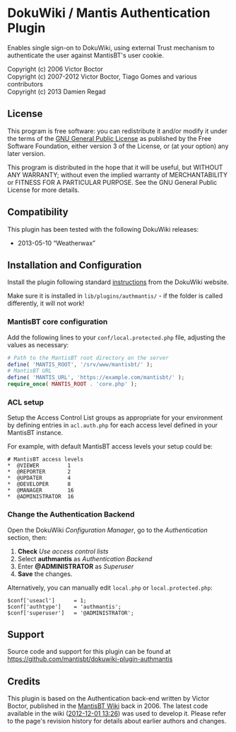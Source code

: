 # DokuWiki / Mantis Authentication Plugin

Enables single sign-on to DokuWiki, using external Trust mechanism to
authenticate the user against MantisBT's user cookie.

Copyright (c) 2006 Victor Boctor  
Copyright (c) 2007-2012 Victor Boctor, Tiago Gomes and various contributors  
Copyright (c) 2013 Damien Regad


## License

This program is free software: you can redistribute it and/or modify
it under the terms of the 
[GNU General Public License](https://www.gnu.org/licenses/gpl-3.0.html) 
as published by the Free Software Foundation, either version 3 of the
License, or (at your option) any later version.

This program is distributed in the hope that it will be useful,
but WITHOUT ANY WARRANTY; without even the implied warranty of
MERCHANTABILITY or FITNESS FOR A PARTICULAR PURPOSE.  See the
GNU General Public License for more details.


## Compatibility

This plugin has been tested with the following DokuWiki releases:

- 2013-05-10 “Weatherwax”


## Installation and Configuration

Install the plugin following standard
[instructions](https://www.dokuwiki.org/plugin_installation_instructions)
from the DokuWiki website.

Make sure it is installed in `lib/plugins/authmantis/` - if the folder is
called differently, it will not work!

### MantisBT core configuration

Add the following lines to your `conf/local.protected.php` file, adjusting the
values as necessary:

```php
# Path to the MantisBT root directory on the server
define( 'MANTIS_ROOT', '/srv/www/mantisbt/' );
# MantisBT URL
define( 'MANTIS_URL', 'https://example.com/mantisbt/' );
require_once( MANTIS_ROOT . 'core.php' );
```

### ACL setup

Setup the Access Control List groups as appropriate for your environment by 
defining entries in `acl.auth.php` for each access level defined in your 
MantisBT instance. 

For example, with default MantisBT access levels your setup could be:
```
# MantisBT access levels
*  @VIEWER         1
*  @REPORTER       2
*  @UPDATER        4
*  @DEVELOPER      8
*  @MANAGER        16
*  @ADMINISTRATOR  16
```

### Change the Authentication Backend

Open the DokuWiki _Configuration Manager_, go to the _Authentication_ section, 
then:

1. **Check** _Use access control lists_
2. Select **authmantis** as _Authentication Backend_
3. Enter **@ADMINISTRATOR** as _Superuser_
4. **Save** the changes.

Alternatively, you can manually edit `local.php` or `local.protected.php`:
```
$conf['useacl']      = 1;
$conf['authtype']    = 'authmantis';
$conf['superuser']   = '@ADMINISTRATOR';
``` 


## Support

Source code and support for this plugin can be found at
https://github.com/mantisbt/dokuwiki-plugin-authmantis


## Credits

This plugin is based on the Authentication back-end written by Victor Boctor,
published in the [MantisBT Wiki] back in 2006. The latest code available in the
wiki ([2012-12-01 13:26]) was used to develop it. Please refer to the page's
revision history for details about earlier authors and changes.

[MantisBT Wiki]: https://mantisbt.org/wiki/doku.php/mantisbt:issue:7075:integration_with_dokuwiki.
[2012-12-01 13:26]: https://mantisbt.org/wiki/doku.php/mantisbt:issue:7075:integration_with_dokuwiki?rev=1354364789
